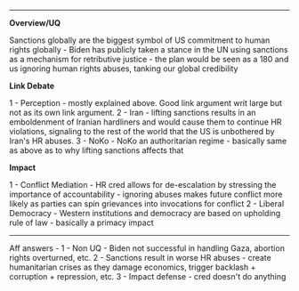 
----

**Overview/UQ**

Sanctions globally are the biggest symbol of US commitment to human rights globally - Biden has publicly taken a stance in the UN using sanctions as a mechanism for retributive justice - the plan would be seen as a 180 and us ignoring human rights abuses, tanking our global credibility

**Link Debate**

1 - Perception - mostly explained above. Good link argument writ large but not as its own link argument.
2 - Iran - lifting sanctions results in an emboldenment of Iranian hardliners and would cause them to continue HR violations, signaling to the rest of the world that the US is unbothered by Iran's HR abuses.
3 - NoKo - NoKo an authoritarian regime - basically same as above as to why lifting sanctions affects that

**Impact**

1 - Conflict Mediation - HR cred allows for de-escalation by stressing the importance of accountability - ignoring abuses makes future conflict more likely as parties can spin grievances into invocations for conflict
2 - Liberal Democracy - Western institutions and democracy are based on upholding rule of law - basically a primacy impact

----
Aff answers - 
1 - Non UQ - Biden not successful in handling Gaza, abortion rights overturned, etc.
2 - Sanctions result in worse HR abuses - create humanitarian crises as they damage economics, trigger backlash + corruption + repression, etc.
3 - Impact defense - cred doesn't do anything